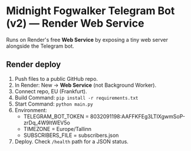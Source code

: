 # Midnight Fogwalker Telegram Bot (v2) — Render Web Service

Runs on Render's free **Web Service** by exposing a tiny web server alongside the Telegram bot.

## Render deploy
1) Push files to a public GitHub repo.
2) In Render: New → **Web Service** (not Background Worker).
3) Connect repo, EU (Frankfurt).
4) Build Command: `pip install -r requirements.txt`
5) Start Command: `python main.py`
6) Environment:
   - TELEGRAM_BOT_TOKEN = 8032091198:AAFFKFEg3LTIXgwmSoP-zrDq_4W9ltWEV5o
   - TIMEZONE = Europe/Tallinn
   - SUBSCRIBERS_FILE = subscribers.json
7) Deploy. Check `/health` path for a JSON status.
